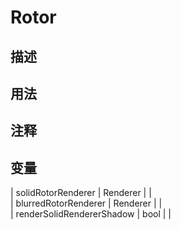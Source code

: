 # Rotor
## 描述

## 用法

## 注释

## 变量
| solidRotorRenderer | Renderer |  |  
| blurredRotorRenderer | Renderer |  |  
| renderSolidRendererShadow  | bool |  |  
